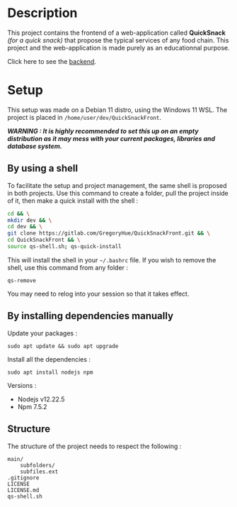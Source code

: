 # Description

This project contains the frontend of a web-application called **QuickSnack** *(for a quick snack)* that propose the typical services of any food chain. This project and the web-application is made purely as an educationnal purpose.

Click here to see the [backend](https://gitlab.com/GregoryHue/QuickSnackBack).

# Setup

This setup was made on a Debian 11 distro, using the Windows 11 WSL. The project is placed in `/home/user/dev/QuickSnackFront`.

***WARNING : It is highly recommended to set this up on an empty distribution as it may mess with your current packages, libraries and database system.***

## By using a shell 

To facilitate the setup and project management, the same shell is proposed in both projects. Use this command to create a folder, pull the project inside of it, then make a quick install with the shell :

```bash
cd && \
mkdir dev && \
cd dev && \
git clone https://gitlab.com/GregoryHue/QuickSnackFront.git && \
cd QuickSnackFront && \
source qs-shell.sh; qs-quick-install
```

This will install the shell in your `~/.bashrc` file. If you wish to remove the shell, use this command from any folder :

```
qs-remove
```

You may need to relog into your session so that it takes effect.

## By installing dependencies manually

Update your packages :

```
sudo apt update && sudo apt upgrade
```

Install all the dependencies :

```
sudo apt install nodejs npm 
```

Versions :
* Nodejs v12.22.5
* Npm 7.5.2

## Structure

The structure of the project needs to respect the following :

```
main/
    subfolders/
    subfiles.ext
.gitignore
LICENSE
LICENSE.md
qs-shell.sh
```

